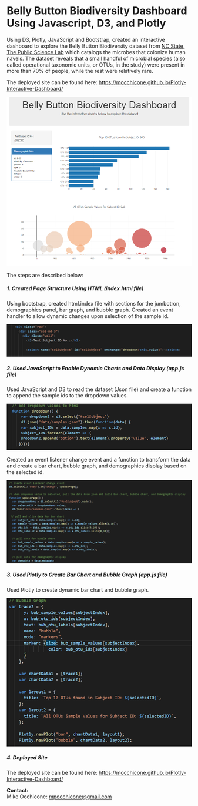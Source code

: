 # **Belly Button Biodiversity Dashboard Using Javascript, D3, and Plotly**

Using D3, Plotly, JavaScript and Bootstrap, created an interactive dashboard to explore the Belly Button Biodiversity dataset from [NC State, The Public Science Lab](http://robdunnlab.com/projects/belly-button-biodiversity/) which catalogs the microbes that colonize human navels. The dataset reveals that a small handful of microbial species (also called operational taxonomic units, or OTUs, in the study) were present in more than 70% of people, while the rest were relatively rare.

The deployed site can be found here: https://mocchicone.github.io/Plotly-Interactive-Dashboard/

![Deployed Site](https://github.com/mocchicone/Plotly-Interactive-Dashboard/blob/master/Images/deployed_site.PNG)

The steps are described below:

##### 1. Created Page Structure Using HTML (index.html file)

  Using bootstrap, created html.index file with sections for the jumbotron, demographics panel, bar graph, and bubble graph.  Created an event handler to allow dynamic changes upon selection of the sample id.   
 
 ![HTML Event Handler](https://github.com/mocchicone/Plotly-Interactive-Dashboard/blob/master/Images/html_event_handler.PNG)
  
##### 2. Used JavaScript to Enable Dynamic Charts and Data Display (app.js file)  
  
  Used JavaScript and D3 to read the dataset (Json file) and create a function to append the sample ids to the dropdown values.
  
  ![Adding the Dropdown Values](https://github.com/mocchicone/Plotly-Interactive-Dashboard/blob/master/Images/js_adding_dropdown_values.PNG)
  
  Created an event listener change event and a function to transform the data and create a bar chart, bubble graph, and demographics display based on the selected id.

  ![Data Transformation](https://github.com/mocchicone/Plotly-Interactive-Dashboard/blob/master/Images/js_data_extraction_and_transformation.PNG)
  
##### 3. Used Plotly to Create Bar Chart and Bubble Graph (app.js file)  
  Used Plotly to create dynamic bar chart and bubble graph.
  
   ![Plotly Chart and Graph](https://github.com/mocchicone/Plotly-Interactive-Dashboard/blob/master/Images/plotly_chart_and_graph.PNG)
  
##### 4. Deployed Site
  
  The deployed site can be found here: https://mocchicone.github.io/Plotly-Interactive-Dashboard/

**Contact:**   
Mike Occhicone: mpocchicone@gmail.com  
